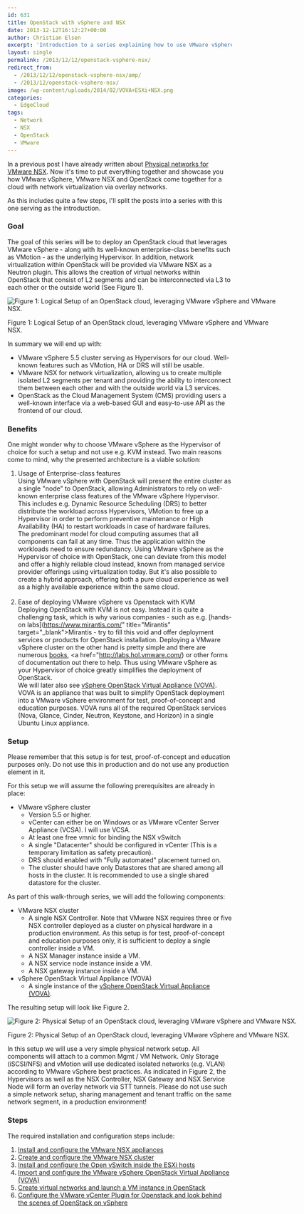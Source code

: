 ```yaml
---
id: 631
title: OpenStack with vSphere and NSX
date: 2013-12-12T16:12:27+00:00
author: Christian Elsen
excerpt: 'Introduction to a series explaining how to use VMware vSphere with VMware NSX and OpenStack. '
layout: single
permalink: /2013/12/12/openstack-vsphere-nsx/
redirect_from: 
  - /2013/12/12/openstack-vsphere-nsx/amp/
  - /2013/12/openstack-vsphere-nsx/
image: /wp-content/uploads/2014/02/VOVA+ESXi+NSX.png
categories:
  - EdgeCloud
tags:
  - Network
  - NSX
  - OpenStack
  - VMware
---
```

In a previous post I have already written about [Physical networks for VMware NSX](https://www.edge-cloud.net/2013/09/04/physical-networks-for-vmware-nsx/). Now it's time to put everything together and showcase you how VMware vSphere, VMware NSX and OpenStack come together for a cloud with network virtualization via overlay networks.

As this includes quite a few steps, I'll split the posts into a series with this one serving as the introduction.

### Goal

The goal of this series will be to deploy an OpenStack cloud that leverages VMware vSphere - along with its well-known enterprise-class benefits such as VMotion - as the underlying Hypervisor. In addition, network virtualization within OpenStack will be provided via VMware NSX as a Neutron plugin. This allows the creation of virtual networks within OpenStack that consist of L2 segments and can be interconnected via L3 to each other or the outside world (See Figure 1).

<div id="attachment_1095" style="width: 610px" class="wp-caption aligncenter">
  <img src="/content/uploads/2014/02/VOVA+ESXi+NSX.png" alt="Figure 1: Logical Setup of an OpenStack cloud, leveraging VMware vSphere and VMware NSX." width="600" height="406" class="size-full wp-image-1095" srcset="/content/uploads/2014/02/VOVA+ESXi+NSX.png 600w, /content/uploads/2014/02/VOVA+ESXi+NSX-360x243.png 360w, /content/uploads/2014/02/VOVA+ESXi+NSX-1x1.png 1w" sizes="(max-width: 600px) 100vw, 600px" />

  <p class="wp-caption-text">
    Figure 1: Logical Setup of an OpenStack cloud, leveraging VMware vSphere and VMware NSX.
  </p>
</div>

In summary we will end up with:

  * VMware vSphere 5.5 cluster serving as Hypervisors for our cloud. Well-known features such as VMotion, HA or DRS will still be usable.
  * VMware NSX for network virtualization, allowing us to create multiple isolated L2 segments per tenant and providing the ability to interconnect them between each other and with the outside world via L3 services.
  * OpenStack as the Cloud Management System (CMS) providing users a well-known interface via a web-based GUI and easy-to-use API as the frontend of our cloud.

### Benefits

One might wonder why to choose VMware vSphere as the Hypervisor of choice for such a setup and not use e.g. KVM instead. Two main reasons come to mind, why the presented architecture is a viable solution:

  1. Usage of Enterprise-class features  
    Using VMware vSphere with OpenStack will present the entire cluster as a single "node" to OpenStack, allowing Administrators to rely on well-known enterprise class features of the VMware vSphere Hypervisor. This includes e.g. Dynamic Resource Scheduling (DRS) to better distribute the workload across Hypervisors, VMotion to free up a Hypervisor in order to perform preventive maintenance or High Availability (HA) to restart workloads in case of hardware failures.  
    The predominant model for cloud computing assumes that all components can fail at any time. Thus the application within the workloads need to ensure redundancy. Using VMware vSphere as the Hypervisor of choice with OpenStack, one can deviate from this model and offer a highly reliable cloud instead, known from managed service provider offerings using virtualization today. But it's also possible to create a hybrid approach, offering both a pure cloud experience as well as a highly available experience within the same cloud.  
    &nbsp;
  2. Ease of deploying VMware vSphere vs Openstack with KVM  
    Deploying OpenStack with KVM is not easy. Instead it is quite a challenging task, which is why various companies - such as e.g. [hands-on labs](https://www.mirantis.com/" title="Mirantis" target="_blank">Mirantis</a> - try to fill this void and offer deployment services or products for OpenStack installation. Deploying a VMware vSphere cluster on the other hand is pretty simple and there are numerous <a href="http://amzn.to/2eF0rgc" target="_blank">books</a>, <a href="http://labs.hol.vmware.com/) or other forms of documentation out there to help. Thus using VMware vSphere as your Hypervisor of choice greatly simplifies the deployment of OpenStack.  
    We will later also see [vSphere OpenStack Virtual Appliance (VOVA)](https://communities.vmware.com/community/vmtn/openstack/). VOVA is an appliance that was built to simplify OpenStack deployment into a VMware vSphere environment for test, proof-of-concept and education purposes. VOVA runs all of the required OpenStack services (Nova, Glance, Cinder, Neutron, Keystone, and Horizon) in a single Ubuntu Linux appliance.

### Setup

Please remember that this setup is for test, proof-of-concept and education purposes only. Do not use this in production and do not use any production element in it.

For this setup we will assume the following prerequisites are already in place:

  * VMware vSphere cluster
      * Version 5.5 or higher.
      * vCenter can either be on Windows or as VMware vCenter Server Appliance (VCSA). I will use VCSA.
      * At least one free vmnic for binding the NSX vSwitch
      * A single "Datacenter" should be configured in vCenter (This is a temporary limitation as safety precaution).
      * DRS should enabled with "Fully automated" placement turned on.
      * The cluster should have only Datastores that are shared among all hosts in the cluster. It is recommended to use a single shared datastore for the cluster.

As part of this walk-through series, we will add the following components:

  * VMware NSX cluster
      * A single NSX Controller. Note that VMware NSX requires three or five NSX controller deployed as a cluster on physical hardware in a production environment. As this setup is for test, proof-of-concept and education purposes only, it is sufficient to deploy a single controller inside a VM.
      * A NSX Manager instance inside a VM.
      * A NSX service node instance inside a VM.
      * A NSX gateway instance inside a VM.
  * vSphere OpenStack Virtual Appliance (VOVA)
      * A single instance of the [vSphere OpenStack Virtual Appliance (VOVA)](https://communities.vmware.com/community/vmtn/openstack/).

The resulting setup will look like Figure 2.

<div id="attachment_713" style="width: 1032px" class="wp-caption aligncenter">
  <img src="/content/uploads/2013/12/vPod-VOVA-Version2.png" alt="Figure 2: Physical Setup of an OpenStack cloud, leveraging VMware vSphere and VMware NSX." width="1022" height="345" class="size-full wp-image-713" srcset="/content/uploads/2013/12/vPod-VOVA-Version2.png 1022w, /content/uploads/2013/12/vPod-VOVA-Version2-500x168.png 500w" sizes="(max-width: 1022px) 100vw, 1022px" />

  <p class="wp-caption-text">
    Figure 2: Physical Setup of an OpenStack cloud, leveraging VMware vSphere and VMware NSX.
  </p>
</div>

In this setup we will use a very simple physical network setup. All components will attach to a common Mgmt / VM Network. Only Storage (iSCSI/NFS) and vMotion will use dedicated isolated networks (e.g. VLAN) according to VMware vSphere best practices. As indicated in Figure 2, the Hypervisors as well as the NSX Controller, NSX Gateway and NSX Service Node will form an overlay network via STT tunnels. Please do not use such a simple network setup, sharing management and tenant traffic on the same network segment, in a production environment!

### Steps

The required installation and configuration steps include:

  1. [Install and configure the VMware NSX appliances](https://www.edge-cloud.net/2013/12/17/openstack-with-vsphere-and-nsx-part1/ "OpenStack with vSphere and NSX – Part 1: Install and configure the VMware NSX appliances")
  2. [Create and configure the VMware NSX cluster](https://www.edge-cloud.net/2013/12/27/openstack-with-vsphere-and-nsx-part2/ "OpenStack with vSphere and NSX – Part 2: Create and configure the VMware NSX cluster")
  3. [Install and configure the Open vSwitch inside the ESXi hosts](https://www.edge-cloud.net/2014/01/03/openstack-with-vsphere-and-nsx-part3/ "OpenStack with vSphere and NSX – Part 3: Install and configure the Open vSwitch inside the ESXi hosts")
  4. [Import and configure the VMware vSphere OpenStack Virtual Appliance (VOVA)](https://www.edge-cloud.net/2014/01/08/openstack-vsphere-nsx-part4/ "OpenStack with vSphere and NSX – Part 4: Import and configure the VMware vSphere OpenStack Virtual Appliance (VOVA)")
  5. [Create virtual networks and launch a VM instance in OpenStack](https://www.edge-cloud.net/2014/01/24/openstack-vsphere-nsx-part5/ "OpenStack with vSphere and NSX – Part 5: Create virtual networks and launch a VM instance in OpenStack")
  6. [Configure the VMware vCenter Plugin for Openstack and look behind the scenes of OpenStack on vSphere](https://www.edge-cloud.net/2014/02/08/openstack-vsphere-nsx-part-6/ "OpenStack with vSphere and NSX – Part 6: Install the VMware vCenter Plugin for Openstack and look behind the scenes")
